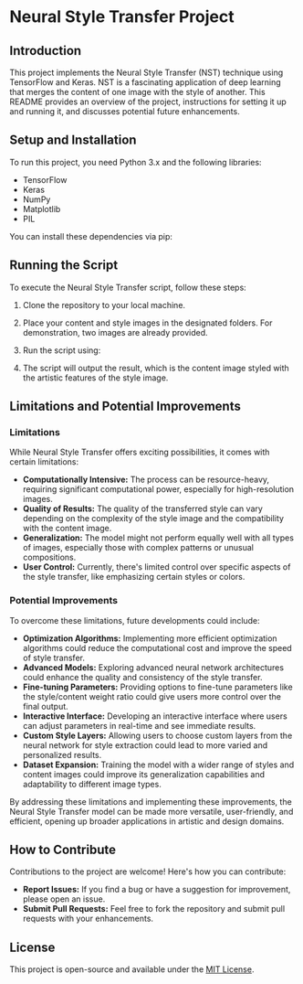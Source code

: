 # Neural Style Transfer Project

## Introduction
This project implements the Neural Style Transfer (NST) technique using TensorFlow and Keras. NST is a fascinating application of deep learning that merges the content of one image with the style of another. This README provides an overview of the project, instructions for setting it up and running it, and discusses potential future enhancements.

## Setup and Installation
To run this project, you need Python 3.x and the following libraries:
- TensorFlow
- Keras
- NumPy
- Matplotlib
- PIL

You can install these dependencies via pip:


## Running the Script
To execute the Neural Style Transfer script, follow these steps:
1. Clone the repository to your local machine.
2. Place your content and style images in the designated folders. For demonstration, two images are already provided.
3. Run the script using:

4. The script will output the result, which is the content image styled with the artistic features of the style image.

## Limitations and Potential Improvements

### Limitations
While Neural Style Transfer offers exciting possibilities, it comes with certain limitations:
- **Computationally Intensive:** The process can be resource-heavy, requiring significant computational power, especially for high-resolution images.
- **Quality of Results:** The quality of the transferred style can vary depending on the complexity of the style image and the compatibility with the content image.
- **Generalization:** The model might not perform equally well with all types of images, especially those with complex patterns or unusual compositions.
- **User Control:** Currently, there's limited control over specific aspects of the style transfer, like emphasizing certain styles or colors.

### Potential Improvements
To overcome these limitations, future developments could include:
- **Optimization Algorithms:** Implementing more efficient optimization algorithms could reduce the computational cost and improve the speed of style transfer.
- **Advanced Models:** Exploring advanced neural network architectures could enhance the quality and consistency of the style transfer.
- **Fine-tuning Parameters:** Providing options to fine-tune parameters like the style/content weight ratio could give users more control over the final output.
- **Interactive Interface:** Developing an interactive interface where users can adjust parameters in real-time and see immediate results.
- **Custom Style Layers:** Allowing users to choose custom layers from the neural network for style extraction could lead to more varied and personalized results.
- **Dataset Expansion:** Training the model with a wider range of styles and content images could improve its generalization capabilities and adaptability to different image types.

By addressing these limitations and implementing these improvements, the Neural Style Transfer model can be made more versatile, user-friendly, and efficient, opening up broader applications in artistic and design domains.


## How to Contribute
Contributions to the project are welcome! Here's how you can contribute:
- **Report Issues:** If you find a bug or have a suggestion for improvement, please open an issue.
- **Submit Pull Requests:** Feel free to fork the repository and submit pull requests with your enhancements.

## License
This project is open-source and available under the [MIT License](LICENSE).

